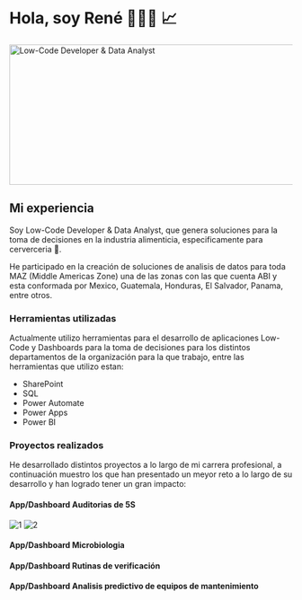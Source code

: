 # Hola, soy René 👨🏼‍💻 📈

<img src="https://i.ibb.co/hLHnpn0/img.png" alt="Low-Code Developer & Data Analyst" width="750" height="250">

## Mi experiencia

Soy Low-Code Developer & Data Analyst, que genera soluciones para la toma de decisiones en la industria alimenticia, especificamente para cerverceria 🍻.

He participado en la creación de soluciones de analisis de datos para toda MAZ (Middle Americas Zone) una de las zonas con las que cuenta ABI y esta conformada por Mexico, Guatemala, Honduras, El Salvador, Panama, entre otros.

### Herramientas utilizadas
Actualmente utilizo herramientas para el desarrollo de aplicaciones Low-Code y Dashboards para la toma de decisiones para los distintos departamentos de la organización para la que trabajo, entre las herramientas que utilizo estan:
* SharePoint
* SQL
* Power Automate
* Power Apps
* Power BI

### Proyectos realizados
He desarrollado distintos proyectos a lo largo de mi carrera profesional, a continuación muestro los que han presentado un meyor reto a lo largo de su desarrollo y han logrado tener un gran impacto:

#### App/Dashboard Auditorias de 5S

<img src="https://i.ibb.co/RhyQ63C/1.png" alt="1" border="0">
<img src="https://i.ibb.co/5WjWLFy/2.png" alt="2" border="0">

#### App/Dashboard Microbiologia

#### App/Dashboard  Rutinas de verificación

#### App/Dashboard Analisis predictivo de equipos de mantenimiento


